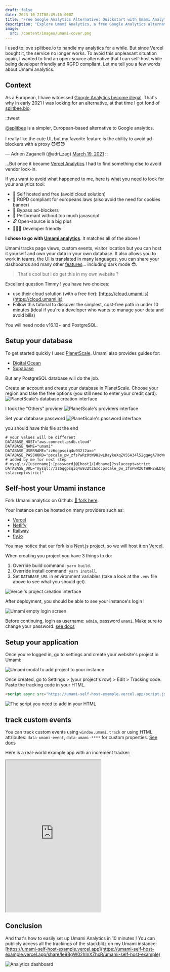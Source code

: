 ```yaml
---
draft: false
date: 2023-10-21T08:49:16.000Z
title: "Free Google Analytics Alternative: Quickstart with Umami Analytics"
description: "Explore Umami Analytics, a free Google Analytics alternative. This tutorial covers setup to custom event tracking, offering a self-hosted, open-source solution."
image:
  src: /content/images/umami-cover.png
---
```


I used to love splitbee.io to handle my analytics for a while. But since Vercel bought it, the service no longer works. To avoid this unpleasant situation again, I wanted to find an open-source alternative that I can self-host while being developer friendly and RGPD compliant. Let me tell you a few words about Umami analytics.

<!-- more -->

## Context

As a European, I have witnessed [Google Analytics become illegal](https://plausible.io/blog/google-analytics-illegal). That's why in early 2021 I was looking for an alternative, at that time I got fond of [splitbee.bio](https://splitbee.io/).

::tweet
<p lang="en" dir="ltr"><a href="https://twitter.com/splitbee?ref_src=twsrc%5Etfw">@splitbee</a> is a simpler, European-based alternative to Google analytics.<br><br>I really like the cute UI, but my favorite feature is the ability to avoid ad-blockers with a proxy 😈😈😈</p>&mdash; Adrien Zaganelli (@adri_zag) <a href="https://twitter.com/adri_zag/status/1372861060731052035?ref_src=twsrc%5Etfw">March 19, 2021</a>
::

...But once it became [Vercel Analytics](https://vercel.com/blog/vercel-acquires-splitbee) I had to find something else to avoid vendor lock-in.

If you want to avoid what happened to me, here is what you need to look for your analytics tool:
- 🤑 Self hosted and free (avoid cloud solution)
- 🍪 RGPD compliant for europeans laws (also avoid the need for cookies banner)
- 🥷 Bypass ad-blockers
- 🪽 Performant without too much javascript
- 🔓 Open-source is a big plus
- 🧑🏻‍💻 Developer friendly

**I chose to go with [Umami analytics](https://umami.is/)**. It matches all of the above !

Umami tracks page views, custom events, visitor location but you can host it yourself and own your data in your own database.
It also allows you to work in teams, the UI is translated in many languages, you can share your dashboards and many other [features](https://umami.is/features)... including dark mode 😎.

> That's cool but I do get this in my own website ?

Excellent question Timmy ! you have two choices:
- use their cloud solution (with a free tier): [https://cloud.umami.is](https://cloud.umami.is)
- Follow this tutorial to discover the simplest, cost-free path in under 10 minutes (ideal if you're a developer who wants to manage your data and avoid bills)

You will need node v16.13+ and PostgreSQL.

## Setup your database

To get started quickly I used [PlanetScale](https://planetscale.com/pricing). Umami also provides guides for:
- [Digital Ocean](https://umami.is/docs/running-on-digitalocean)
- [Supabase](https://umami.is/docs/running-on-supabase)

But any PostgreSQL database will do the job.

Create an account and create your database in PlanetScale. Choose your region and take the free options (you still need to enter your credit card).
![PlanetScale's database creation interface](/content/images/umami-planetscale-setup.jpg)

I took the "Others" provider
![PlanetScale's providers interface](/content/images/umami-planetscale-provider.jpg)

Set your database password
![PlanetScale's password interface](/content/images/umami-planetscale-password.jpg)

you should have this file at the end
```toml[.env]
# your values will be different
DATABASE_HOST="aws.connect.psdb.cloud"
DATABASE_NAME="umami"
DATABASE_USERNAME="zz6qgpsqiq4u932t2axo"
DATABASE_PASSWORD="pscale_pw_zfsPwRz0tW9H2wLDaykeXqZV5SA34l52gqAgA7XoWc0"
# added by me for next step
# mysql://[username]:[password]@[host]/[dbname]?sslaccept=strict
DATABASE_URL="mysql://zz6qgpsqiq4u932t2axo:pscale_pw_zfsPwRz0tW9H2wLDaykeXqZV5SA34l52gqAgA7XoWc0@aws.connect.psdb.cloud/umami?sslaccept=strict"
```

## Self-host your Umami instance

Fork Umami analytics on Github: [🔗 fork here](https://github.com/umami-software/umami/fork).

Your instance can be hosted on many providers such as:
- [Vercel](https://umami.is/docs/running-on-vercel)
- [Netlify](https://umami.is/docs/running-on-netlify)
- [Railway](https://umami.is/docs/running-on-railway)
- [fly.io](https://umami.is/docs/running-on-fly-io)

You may notice that our fork is a [Next.js](https://nextjs.org/) project, so we will host it on [Vercel](https://nextjs.org/).

When creating you project you have 3 things to do:
1. Override build command: `yarn build`.
2. Override install command: `yarn install`.
3. Set `DATABASE_URL` in environment variables (take a look at the `.env` file above to see what you should get).

![Vercel's project creation interface](/content/images/umami-vercel-setup.jpg)

After deployment, you should be able to see your instance's login !

![Umami empty login screen](/content/images/umami-login.jpg)

Before continuing, login as username: `admin`, password `umami`. Make sure to change your password: [see docs](https://umami.is/docs/login)

## Setup your application

Once you're logged in, go to settings and create your website's project in Umami:

![Umami modal to add project to your instance](/content/images/umami-create-project.jpg)

Once created, go to Settings > (your project's row) > Edit > Tracking code. Paste the tracking code in your HTML.
```html
<script async src="https://umami-self-host-example.vercel.app/script.js" data-website-id="a477d142-f3d5-4514-8251-f9f538a2b28f"></script>
```

![The script you need to add in your HTML](/content/images/umami-tracking-code.jpg)


## track custom events

You can track custom events using `window.umami.track` or using HTML attributes: `data-umami-event`, `data-umami-****` for custom properties.
[See docs](https://umami.is/docs/track-events)

Here is a real-world example app with an increment tracker:
<iframe class="w-full" height="480" src="https://stackblitz.com/edit/vitejs-vite-fqrzhn?ctl=1&embed=1&file=src%2FApp.tsx"></iframe>


## Conclusion

And that's how to easily set up Umami Analytics in 10 minutes ! You can publicly access all the trackings of the stackblitz on my Umami instance: [https://umami-self-host-example.vercel.app](https://umami-self-host-example.vercel.app/share/le9BgW02hInXZhxR/umami-self-host-example)

![Analytics dashboard](/content/images/umami-final.jpg)